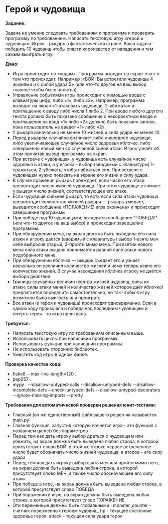 # Герой и чудовища

**Задание:**

Задача на умение следовать требованиям к программе и проверять программу по требованиям.
Написать текстовую игру «герой и чудовища». 
Игрок - рыцарь в фантастической стране. Ваша задача - победить 10 чудовищ чтобы спасти королевство от нападения и тем самым выиграть игру.

**Дано:**

- Игра происходит по «ходам». Программа выводит на экран текст о том что происходит. Например :«БОЙ! Вы встретили чудовище  4 жизнями и с силой удара 5» (или что-то другое на ваш выбор главное чтобы было понятно).
- Управление событиями игры происходит с помощью ввода с клавиатуры цифр, либо «1», либо «2». Например, программа выводит на экран «1-атаковать чудовище, 2-убежать» и приглашение к вводу либо числа 1 либо 2. При вводе любого другого текста должно быть показано сообщение о некорректном вводе и приглашение на ввод «1» либо «2» должно быть показано заново, пока пользователь не введёт «1» либо «2».
- У рыцаря изначально не менее 10 жизней и сила удара не менее 10.
- Перед рыцарем случайно возникает либо очередное чудовище, либо увеличивающее случайное число здоровья яблочко, либо совершенно новый меч со случайной силой атаки. Игрок узнаёт об этом прочитав вывод программы на экран.
- При встрече с чудовищем, у чудовища есть случайное число здоровья и атаки, а у игрока - выбор (вводимый с клавиатуры) 1-сражаться, 2-убежать, чтобы набраться сил. При встрече с чудовищем нужно показать на экране его жизни и силу удара.
- В случае сражения рыцарь побеждает, если число его атаки превосходит число жизней чудовища. При этом чудовище отнимает у рыцаря число жизней, соответствующее его атаке.
- Если чудовище сильнее рыцаря, то есть если сила атаки чудовища превосходит количество жизней рыцаря — рыцарь умирает, выводится сообщение «ПОРАЖЕНИЕ! игра окончена» и происходит завершение программы.
- При победе над 10 чудовищами, выводится сообщение  "ПОБЕДА!" (или что-то другое на ваш выбор) и происходит завершение программы.
- При обнаружении меча, на экран должна быть выведена его сила атаки и игроку даётся (вводимый с клавиатуры) выбор 1-взять меч себе выбросив старый, 2-пройти мимо меча. При взятии нового меча сила атаки рыцаря принимается равной силе атаки нового подобранного меча.
- При обнаружении яблочка — рыцарь съедает его и узнаёт насколько он увеличил количество жизней и чему теперь равно его количество жизней. В случае нахождения яблочка игроку не даётся выбора действия.
- Границы случайных величин (кол-ва жизней чудовищ, силы их атаки, силы атаки мечей и количество жизней которое даёт яблочко) предлагается определить самостоятельно, но так чтобы в игру возможно было выиграть или проиграть
- Все атаки (и героя и чудовища) происходят одновременно. Если в одном ходу произошла и победа над последним чудовищем и смерть героя - то игра проиграна.

**Требуется:**

- Написать текстовую игру по требованиям описанным выше.
- Использовать циклы при написании программы.
- Использовать функции при написании программы.
- Не использовать сторонних библиотек.
- Уместить код игры в одном файле.

**Проверка качества кода:**

- flake8 --max-line-length=120 .
- pep257 .
- mypy . --disallow-untyped-calls --disallow-untyped-defs --disallow-incomplete-defs --check-untyped-defs  --disallow-untyped-decorators --ignore-missing-imports --pretty

**Требования для автоматической проверки решения юнит-тестами:**

- Главный (он же единственный) файл вашего решен ия называется main.py
- Главная функция, запустив которую начнется игра - это функция с названием game() без параметров
- Перед тем как дать игроку выбор драться с чудовищем или убежать, на экран должна быть выведена любая строка, в которой присутствует слово БОЙ. в этой же строке первое встреченное число будет обозначать число жизней чудовища, а второе - его силу удара
- Перед тем как дать игроку выбор взять меч или пройти мимо него, на экран должна быть выведена любая строка, в которой присутствует слово МЕЧ, а также число обозначающее его силу атаки
- При победе в игре, на экран должна быть выведена любая строка, в которой присутствует слово ПОБЕДА
- При поражении в игре, на экран должна быть выведена любая строка, в которой присутствует слово ПОРАЖЕНИЕ
- Эти переменные должны быть глобальными : monster_counter - счетчик поверженных героем чудовищ, hp - текущее состояние здоровье героя, attack - текущая сила удара героя 
